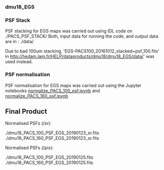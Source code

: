 ### dmu18_EGS

### PSF Stack
PSF stacking for EGS maps was carried out using IDL code on ./PACS_PSF_STACK/
Both, input data for running the code, and output data are in :
./data/

Due to bad 100um stacking, 'EGS-PACS100_20161012_stacked+psf_100.fits' in 
http://hedam.lam.fr/HELP/dataproducts/dmu18/dmu18_EGS/data/' was used instead. 


### PSF normalisation
PSF normalisation for EGS maps was carried out using the Jupyter notebooks 
[normalize_PACS_100_psf.ipynb](./normalize_PACS_100_psf.ipynb) and [normalize_PACS_160_psf.ipynb](./normalize_PACS_160_psf.ipynb)

## Final Product
Normalised PSFs (/sr):

./dmu18_PACS_100_PSF_EGS_20190123_sr.fits
./dmu18_PACS_160_PSF_EGS_20190123_sr.fits

Normalised PSFs (/pix):

./dmu18_PACS_100_PSF_EGS_20190125.fits
./dmu18_PACS_160_PSF_EGS_20190125.fits